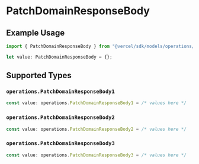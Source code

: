 # PatchDomainResponseBody

## Example Usage

```typescript
import { PatchDomainResponseBody } from "@vercel/sdk/models/operations/patchdomain.js";

let value: PatchDomainResponseBody = {};
```

## Supported Types

### `operations.PatchDomainResponseBody1`

```typescript
const value: operations.PatchDomainResponseBody1 = /* values here */
```

### `operations.PatchDomainResponseBody2`

```typescript
const value: operations.PatchDomainResponseBody2 = /* values here */
```

### `operations.PatchDomainResponseBody3`

```typescript
const value: operations.PatchDomainResponseBody3 = /* values here */
```

